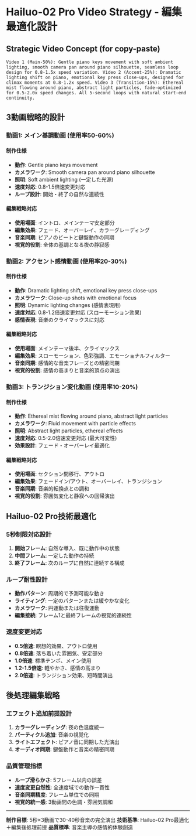 # Hailuo-02 Pro Video Strategy - 編集最適化設計

## Strategic Video Concept (for copy-paste)
```
Video 1 (Main-50%): Gentle piano keys movement with soft ambient lighting, smooth camera pan around piano silhouette, seamless loop design for 0.8-1.5x speed variation. Video 2 (Accent-25%): Dramatic lighting shift on piano, emotional key press close-ups, designed for climax moments at 0.8-1.2x speed. Video 3 (Transition-15%): Ethereal mist flowing around piano, abstract light particles, fade-optimized for 0.5-2.0x speed changes. All 5-second loops with natural start-end continuity.
```

## 3動画戦略的設計

### **動画1: メイン基調動画 (使用率50-60%)**
#### 制作仕様
- **動作**: Gentle piano keys movement
- **カメラワーク**: Smooth camera pan around piano silhouette  
- **照明**: Soft ambient lighting (一定した光源)
- **速度対応**: 0.8-1.5倍速変更対応
- **ループ設計**: 開始・終了の自然な連続性

#### 編集戦略対応
- **使用場面**: イントロ、メインテーマ安定部分
- **編集効果**: フェード、オーバーレイ、カラーグレーディング
- **音楽同期**: ピアノのビートと鍵盤動作の同期
- **視覚的役割**: 全体の基調となる夜の静寂感

### **動画2: アクセント感情動画 (使用率20-30%)**
#### 制作仕様
- **動作**: Dramatic lighting shift, emotional key press close-ups
- **カメラワーク**: Close-up shots with emotional focus
- **照明**: Dynamic lighting changes (感情表現用)
- **速度対応**: 0.8-1.2倍速変更対応 (スローモーション効果)
- **感情表現**: 音楽のクライマックスに対応

#### 編集戦略対応
- **使用場面**: メインテーマ後半、クライマックス
- **編集効果**: スローモーション、色彩強調、エモーショナルフィルター
- **音楽同期**: 感情的な音楽フレーズとの精密同期
- **視覚的役割**: 感情の高まりと音楽的頂点の演出

### **動画3: トランジション変化動画 (使用率10-20%)**
#### 制作仕様
- **動作**: Ethereal mist flowing around piano, abstract light particles
- **カメラワーク**: Fluid movement with particle effects
- **照明**: Abstract light particles, ethereal effects
- **速度対応**: 0.5-2.0倍速変更対応 (最大可変性)
- **効果設計**: フェード・オーバーレイ最適化

#### 編集戦略対応
- **使用場面**: セクション間移行、アウトロ
- **編集効果**: フェードイン/アウト、オーバーレイ、トランジション
- **音楽同期**: 音楽的転換点との調和
- **視覚的役割**: 雰囲気変化と静寂への回帰演出

## Hailuo-02 Pro技術最適化

### **5秒制限対応設計**
1. **開始フレーム**: 自然な導入、既に動作中の状態
2. **中間フレーム**: 一定した動作の持続
3. **終了フレーム**: 次のループに自然に連続する構成

### **ループ耐性設計**
- **動作パターン**: 周期的で予測可能な動き
- **ライティング**: 一定のパターンまたは緩やかな変化
- **カメラワーク**: 円運動または往復運動
- **編集接続**: フレーム1と最終フレームの視覚的連続性

### **速度変更対応**
- **0.5倍速**: 瞑想的効果、アウトロ使用
- **0.8倍速**: 落ち着いた雰囲気、安定部分
- **1.0倍速**: 標準テンポ、メイン使用
- **1.2-1.5倍速**: 軽やかさ、感情の高まり
- **2.0倍速**: トランジション効果、短時間演出

## 後処理編集戦略

### **エフェクト追加前提設計**
1. **カラーグレーディング**: 夜の色温度統一
2. **パーティクル追加**: 音楽の視覚化
3. **ライトエフェクト**: ピアノ音に同期した光演出
4. **オーディオ同期**: 鍵盤動作と音楽の精密同期

### **品質管理指標**
- **ループ滑らかさ**: 5フレーム以内の誤差
- **速度変更自然性**: 全速度域での動作一貫性
- **音楽同期精度**: フレーム単位での同期
- **視覚的統一感**: 3動画間の色調・雰囲気調和

---
**制作目標**: 5秒×3動画で30-40秒音楽の完全演出
**技術基準**: Hailuo-02 Pro最適化＋編集後処理前提
**品質標準**: 音楽主導の感情的体験創造